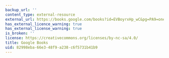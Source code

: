 ```yaml
---
backup_url: ''
content_type: external-resource
external_url: https://books.google.com/books?id=EVBoyrxHp_wC&pg=PA9=onepage#v=onepage&q&f=false
has_external_licence_warning: true
has_external_license_warning: true
is_broken: ''
license: https://creativecommons.org/licenses/by-nc-sa/4.0/
title: Google Books
uid: 82998eba-66e3-48f9-a238-c6f5731b41b9
---
```

